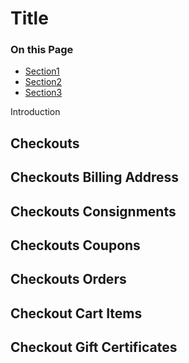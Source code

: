 # Title

<div class="otp" id="no-index">

### On this Page	
- [Section1](#section1)
- [Section2](#section2)
- [Section3](#section3)

</div>

Introduction

## Checkouts

## Checkouts Billing Address

## Checkouts Consignments

## Checkouts Coupons

## Checkouts Orders

## Checkout Cart Items

## Checkout Gift Certificates

